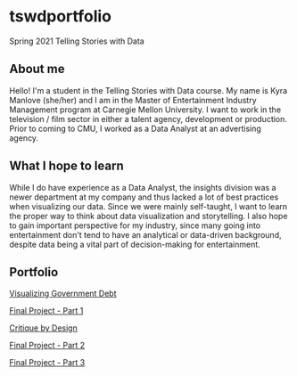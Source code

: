 # tswdportfolio
Spring 2021 Telling Stories with Data

## About me
Hello! I'm a student in the Telling Stories with Data course. My name is Kyra Manlove (she/her) and I am in the Master of Entertainment Industry Management program at Carnegie Mellon University. I want to work in the television / film sector in either a talent agency, development or production. Prior to coming to CMU, I worked as a Data Analyst at an advertising agency. 

## What I hope to learn 
While I do have experience as a Data Analyst, the insights division was a newer department at my company and thus lacked a lot of best practices when visualizing our data. Since we were mainly self-taught, I want to learn the proper way to think about data visualization and storytelling. I also hope to gain important perspective for my industry, since many going into entertainment don't tend to have an analytical or data-driven background, despite data being a vital part of decision-making for entertainment. 

## Portfolio
[Visualizing Government Debt](/vizworkshop1.md)

[Final Project - Part 1](/kmanlovefinalptI.md)

[Critique by Design](/critiquebydesign.md)

[Final Project - Part 2](/kmanlovefinalptII.md)

[Final Project - Part 3](/kmanlovefinalptIII.md)
